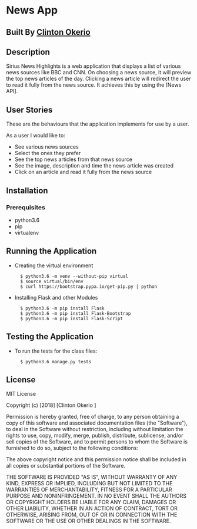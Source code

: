 # News App

## Built By [Clinton Okerio](https://github.com/ClintonClin/)

## Description
Sirius News Highlights is a web application that displays a list of various news sources like BBC and CNN. 
On choosing a news source, it will preview the top news articles of the day. 
Clicking a news article will redirect the user to read it fully from the news source.
It achieves this by using the [News API].

## User Stories
These are the behaviours that the application implements for use by a user.

As a user I would like to:
* See various news sources 
* Select the ones they prefer
* See the top news articles from that news source
* See the image, description and time the news article was created
* Click on an article and read it fully from the news source

## Installation
### Prerequisites
* python3.6
* pip
* virtualenv

## Running the Application
* Creating the virtual environment

        $ python3.6 -m venv --without-pip virtual
        $ source virtual/bin/env
        $ curl https://bootstrap.pypa.io/get-pip.py | python 
        
* Installing Flask and other Modules

        $ python3.6 -m pip install Flask
        $ python3.6 -m pip install Flask-Bootstrap
        $ python3.6 -m pip install Flask-Script
 
 ## Testing the Application
* To run the tests for the class files:

        $ python3.6 manage.py tests       
        
## License
MIT License

Copyright (c) [2018] [Clinton Okerio ]

Permission is hereby granted, free of charge, to any person obtaining a copy of this software and associated documentation files (the "Software"), to deal in the Software without restriction, including without limitation the rights to use, copy, modify, merge, publish, distribute, sublicense, and/or sell copies of the Software, and to permit persons to whom the Software is furnished to do so, subject to the following conditions:

The above copyright notice and this permission notice shall be included in all copies or substantial portions of the Software.

THE SOFTWARE IS PROVIDED "AS IS", WITHOUT WARRANTY OF ANY KIND, EXPRESS OR IMPLIED, INCLUDING BUT NOT LIMITED TO THE WARRANTIES OF MERCHANTABILITY, FITNESS FOR A PARTICULAR PURPOSE AND NONINFRINGEMENT. IN NO EVENT SHALL THE AUTHORS OR COPYRIGHT HOLDERS BE LIABLE FOR ANY CLAIM, DAMAGES OR OTHER LIABILITY, WHETHER IN AN ACTION OF CONTRACT, TORT OR OTHERWISE, ARISING FROM, OUT OF OR IN CONNECTION WITH THE SOFTWARE OR THE USE OR OTHER DEALINGS IN THE SOFTWARE.

 
